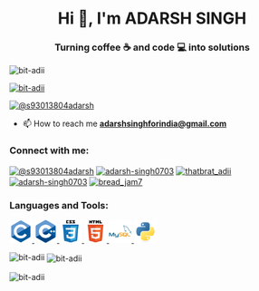 <h1 align="center">Hi 👋, I'm ADARSH SINGH</h1>
<h3 align="center">Turning coffee ☕ and code 💻 into solutions</h3>

<p align="left"> <img src="https://komarev.com/ghpvc/?username=bit-adii&label=Profile%20views&color=0e75b6&style=flat" alt="bit-adii" /> </p>

<p align="left"> <a href="https://github.com/ryo-ma/github-profile-trophy"><img src="https://github-profile-trophy.vercel.app/?username=bit-adii" alt="bit-adii" /></a> </p>

<p align="left"> <a href="https://twitter.com/@s93013804adarsh" target="blank"><img src="https://img.shields.io/twitter/follow/@s93013804adarsh?logo=twitter&style=for-the-badge" alt="@s93013804adarsh" /></a> </p>

- 📫 How to reach me **adarshsinghforindia@gmail.com**

<h3 align="left">Connect with me:</h3>
<p align="left">
<a href="https://twitter.com/@s93013804adarsh" target="blank"><img align="center" src="https://raw.githubusercontent.com/rahuldkjain/github-profile-readme-generator/master/src/images/icons/Social/twitter.svg" alt="@s93013804adarsh" height="30" width="40" /></a>
<a href="https://linkedin.com/in/adarsh-singh0703" target="blank"><img align="center" src="https://raw.githubusercontent.com/rahuldkjain/github-profile-readme-generator/master/src/images/icons/Social/linked-in-alt.svg" alt="adarsh-singh0703" height="30" width="40" /></a>
<a href="https://instagram.com/thatbrat_adii" target="blank"><img align="center" src="https://raw.githubusercontent.com/rahuldkjain/github-profile-readme-generator/master/src/images/icons/Social/instagram.svg" alt="thatbrat_adii" height="30" width="40" /></a>
<a href="https://www.hackerrank.com/adarsh-singh0703" target="blank"><img align="center" src="https://raw.githubusercontent.com/rahuldkjain/github-profile-readme-generator/master/src/images/icons/Social/hackerrank.svg" alt="adarsh-singh0703" height="30" width="40" /></a>
<a href="https://codeforces.com/profile/bread_jam7" target="blank"><img align="center" src="https://raw.githubusercontent.com/rahuldkjain/github-profile-readme-generator/master/src/images/icons/Social/codeforces.svg" alt="bread_jam7" height="30" width="40" /></a>
</p>

<h3 align="left">Languages and Tools:</h3>
<p align="left"> <a href="https://www.cprogramming.com/" target="_blank" rel="noreferrer"> <img src="https://raw.githubusercontent.com/devicons/devicon/master/icons/c/c-original.svg" alt="c" width="40" height="40"/> </a> <a href="https://www.w3schools.com/cpp/" target="_blank" rel="noreferrer"> <img src="https://raw.githubusercontent.com/devicons/devicon/master/icons/cplusplus/cplusplus-original.svg" alt="cplusplus" width="40" height="40"/> </a> <a href="https://www.w3schools.com/css/" target="_blank" rel="noreferrer"> <img src="https://raw.githubusercontent.com/devicons/devicon/master/icons/css3/css3-original-wordmark.svg" alt="css3" width="40" height="40"/> </a> <a href="https://www.w3.org/html/" target="_blank" rel="noreferrer"> <img src="https://raw.githubusercontent.com/devicons/devicon/master/icons/html5/html5-original-wordmark.svg" alt="html5" width="40" height="40"/> </a> <a href="https://www.mysql.com/" target="_blank" rel="noreferrer"> <img src="https://raw.githubusercontent.com/devicons/devicon/master/icons/mysql/mysql-original-wordmark.svg" alt="mysql" width="40" height="40"/> </a> <a href="https://www.python.org" target="_blank" rel="noreferrer"> <img src="https://raw.githubusercontent.com/devicons/devicon/master/icons/python/python-original.svg" alt="python" width="40" height="40"/> </a> </p>

<p><img align="left" src="https://github-readme-stats.vercel.app/api/top-langs?username=bit-adii&show_icons=true&locale=en&layout=compact" alt="bit-adii" /></p>

<p>&nbsp;<img align="center" src="https://github-readme-stats.vercel.app/api?username=bit-adii&show_icons=true&locale=en" alt="bit-adii" /></p>

<p><img align="center" src="https://github-readme-streak-stats.herokuapp.com/?user=bit-adii&" alt="bit-adii" /></p>
